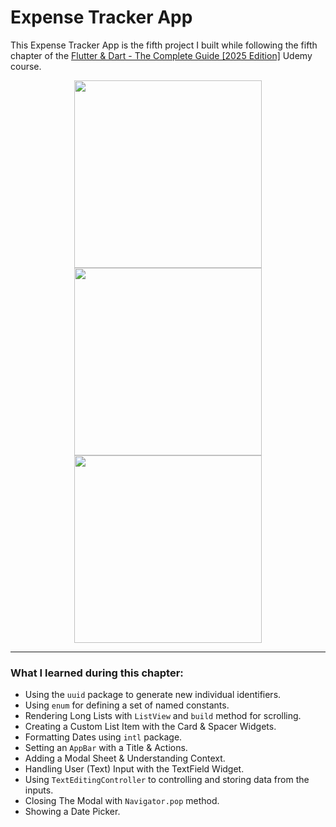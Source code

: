 # Expense Tracker App

This Expense Tracker App is the fifth project I built while following the fifth chapter of the [Flutter &amp; Dart - The Complete Guide [2025 Edition]](https://www.udemy.com/course/learn-flutter-dart-to-build-ios-android-apps/) Udemy course.

<p align="center">
  <img src="" alt="" width="300"/>
  <img src="" alt="" width="300"/>
  <img src="" alt="" width="300"/>
</p>

---

### What I learned during this chapter:

-   Using the `uuid` package to generate new individual identifiers.
-   Using `enum` for defining a set of named constants.
-   Rendering Long Lists with `ListView` and `build` method for scrolling.
-   Creating a Custom List Item with the Card & Spacer Widgets.
-   Formatting Dates using `intl` package.
-   Setting an `AppBar` with a Title & Actions.
-   Adding a Modal Sheet & Understanding Context.
-   Handling User (Text) Input with the TextField Widget.
-   Using `TextEditingController` to controlling and storing data from the inputs.
-   Closing The Modal with `Navigator.pop` method.
-   Showing a Date Picker.
